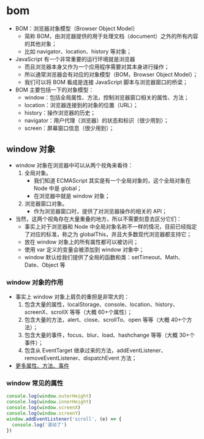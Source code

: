 # bom

- BOM：浏览器对象模型（Browser Object Model）
  - 简称 BOM，由浏览器提供的用于处理文档（document）之外的所有内容的其他对象；
  - 比如 navigator、location、history 等对象；
- JavaScript 有一个非常重要的运行环境就是浏览器
  - 而且浏览器本身又作为一个应用程序需要对其本身进行操作；
  - 所以通常浏览器会有对应的对象模型（BOM，Browser Object Model）；
  - 我们可以将 BOM 看成是连接 JavaScript 脚本与浏览器窗口的桥梁；
- BOM 主要包括一下的对象模型：
  - window：包括全局属性、方法，控制浏览器窗口相关的属性、方法；
  - location：浏览器连接到的对象的位置（URL）；
  - history：操作浏览器的历史；
  - navigator：用户代理（浏览器）的状态和标识（很少用到）；
  - screen：屏幕窗口信息（很少用到）；

## window 对象

- window 对象在浏览器中可以从两个视角来看待：
  1. 全局对象。
     - 我们知道 ECMAScript 其实是有一个全局对象的，这个全局对象在 Node 中是 global；
     - 在浏览器中就是 window 对象；
  2. 浏览器窗口对象。
     - 作为浏览器窗口时，提供了对浏览器操作的相关的 API；
- 当然，这两个视角存在大量重叠的地方，所以不需要刻意去区分它们：
  - 事实上对于浏览器和 Node 中全局对象名称不一样的情况，目前已经指定了对应的标准，称之为 globalThis，并且大多数现代浏览器都支持它；
  - 放在 window 对象上的所有属性都可以被访问；
  - 使用 var 定义的变量会被添加到 window 对象中；
  - window 默认给我们提供了全局的函数和类：setTimeout、Math、Date、Object 等

### window 对象的作用

- 事实上 window 对象上肩负的重担是非常大的：
  1. 包含大量的属性，localStorage、console、location、history、screenX、scrollX 等等（大概 60+个属性）；
  2. 包含大量的方法，alert、close、scrollTo、open 等等（大概 40+个方法）；
  3. 包含大量的事件，focus、blur、load、hashchange 等等（大概 30+个事件）；
  4. 包含从 EventTarget 继承过来的方法，addEventListener、removeEventListener、dispatchEvent 方法；
- [更多属性、方法、事件](https://developer.mozilla.org/zh-CN/docs/Web/API/Window)

### window 常见的属性

```javascript
console.log(window.outerHeight)
console.log(window.innerHeight)
console.log(window.screenX)
console.log(window.screenY)
window.addEventListener('scroll', (e) => {
  console.log('滚动了')
})
```
